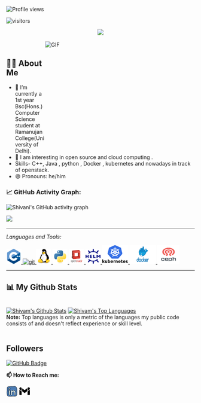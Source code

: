 

![Profile views](https://gpvc.arturio.dev/shivamtomar10) 



<p align="left">
<img src="https://visitor-badge.laobi.icu/badge?page_id=shivamtomar10" alt="visitors"/>
</p>

<p align="center">
  <a href="https://github.com/fairyland0926"><img src="https://readme-typing-svg.herokuapp.com/?lines=Hi,%20I'm%20Shivam%20Tomar%20👋;&font=Pacifico&center=true&width=650&height=120&color=58a6ff&vCenter=true&size=45%22">
</a>
</p>
<div align = "left">
  <img  align=right alt="GIF" src="https://github.com/abhisheknaiidu/abhisheknaiidu/blob/master/code.gif?raw=true" width="400" height="300" />
<br>

  ## 🙋‍♂️ About Me
<!-- <h2 align="left"> <img src="https://media.giphy.com/media/26DoiqmYcxgFICb3G/giphy.gif" width="30px"> About Me</h2> -->

- 🔭 I’m currently a 1st year Bsc(Hons.) Computer Science student  at Ramanujan College(University of Delhi).
- 👯 I am interesting in open source and cloud computing . 
- Skills- C++, Java , python , Docker , kubernetes and nowadays in track of  openstack.
- 😄 Pronouns: he/him



<!--   GitHub stats graph -->
### 📈 GitHub Activity Graph:
![Shivani's GitHub activity graph](https://activity-graph.herokuapp.com/graph?username=shivamtomar10&hide_border=true&theme=redical)

<img src="https://github-readme-streak-stats.herokuapp.com/?user=shivamtomar10"></img>

<hr>
<p align="left">
  <i>Languages and Tools:</i>
<p align="left"> <a href="http://www.cplusplus.com/" target="_blank"> <img src="https://raw.githubusercontent.com/devicons/devicon/master/icons/cplusplus/cplusplus-original.svg" alt="c++" width="40" height="40"/> </a> <a href="https://git-scm.com/" target="_blank"> <img src="https://www.vectorlogo.zone/logos/git-scm/git-scm-icon.svg" alt="git" width="40" height="40"/> </a> <a href="https://www.linux.org/" target="_blank"> <img src="https://raw.githubusercontent.com/devicons/devicon/master/icons/linux/linux-original.svg" alt="linux" width="40" height="40"/> </a> <a href="https://www.python.org" target="_blank"> <img src="https://raw.githubusercontent.com/devicons/devicon/master/icons/python/python-original.svg" alt="python" width="40" height="40"/> </a> <a href="https://www.openstack.org/" target="_blank"> <img src="https://github.com/shivamtomar10/shivamtomar10/blob/main/1.png" alt="OpenStack" width="40" height="40"/> </a> <a href="https://helm.sh/" target="_blank"> <img src="https://github.com/shivamtomar10/shivamtomar10/blob/main/helm.png" alt="Helm v3" width="40" height="40"/> </a> <a href="https://kubernetes.io/" target="_blank"> <img src="https://github.com/shivamtomar10/shivamtomar10/blob/main/k8s.png" alt="Kubernetes" width="70" height="50"/> </a> <a href="https://www.docker.com/" target="_blank"> <img src="https://github.com/shivamtomar10/shivamtomar10/blob/main/docker.png" alt="Docker" width="70" height="50"/> </a> <a href="https://ceph.io/en/" target="_blank"> <img src="https://github.com/shivamtomar10/shivamtomar10/blob/main/ceph.png" alt="Ceph" width="60" height="50"/> </a> </p> </p>
<hr>

## 📊 My Github Stats

  <br/>
    <a href="https://github.com/shivamtomar10/github-readme-stats"><img alt="Shivam's Github Stats" src="https://github-readme-stats.vercel.app/api?username=shivamtomar10&show_icons=true&count_private=true&theme=react&hide_border=true&bg_color=0D1117" /></a>
  <a href="https://github.com/shivamtomar10/github-readme-stats"><img alt="Shivam's Top Languages" src="https://github-readme-stats.vercel.app/api/top-langs/?username=shivamtomar10&langs_count=8&count_private=true&layout=compact&theme=react&hide_border=true&bg_color=0D1117" /></a>
  <br/>
  <b>Note:</b> Top languages is only a metric of the languages my public code consists of and doesn't reflect experience or skill level.


<br/>
<br/>



## Followers

<a href="https://github.com/?tab=followers"><img src="https://img.shields.io/github/followers/shivamtomar10?label=Followers&style=social" alt="GitHub Badge"></a>

**📫 How to Reach me:**
<p align="left">
<a href="https://www.linkedin.com/in/shivam-tomar-929b1822a" target="blank"><img align="center" src="https://raw.githubusercontent.com/shivi28/shivi28/master/assets/linkedin.svg" alt="shivi28" height="30" width="30" /></a>
<a href="mailto:tomar102003@gmail.com" target="blank"><img align="center" src="https://raw.githubusercontent.com/shivi28/shivi28/master/assets/gmail.svg" alt="Gmail" height="30" width="30" /></a>
</p>

